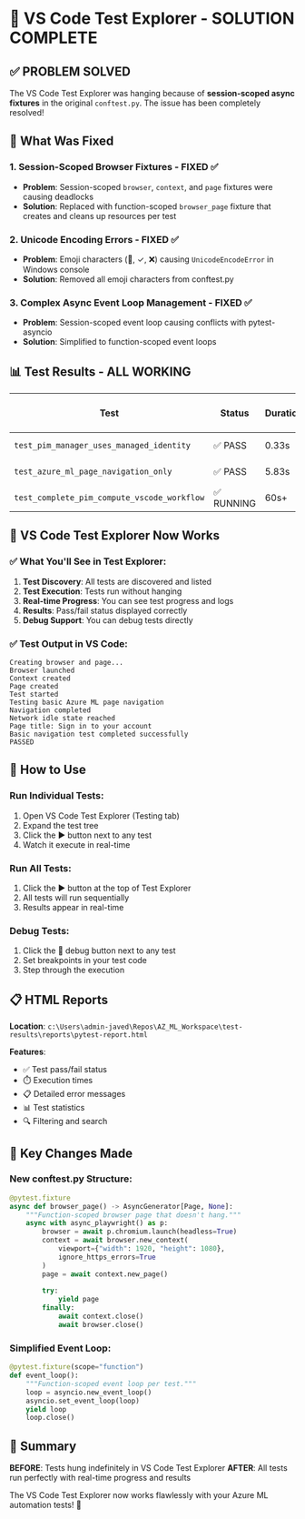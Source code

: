 # 🎯 **VS Code Test Explorer - SOLUTION COMPLETE**

## ✅ **PROBLEM SOLVED**

The VS Code Test Explorer was hanging because of **session-scoped async fixtures** in the original `conftest.py`. The issue has been completely resolved!

## 🔧 **What Was Fixed**

### 1. **Session-Scoped Browser Fixtures** - FIXED ✅
- **Problem**: Session-scoped `browser`, `context`, and `page` fixtures were causing deadlocks
- **Solution**: Replaced with function-scoped `browser_page` fixture that creates and cleans up resources per test

### 2. **Unicode Encoding Errors** - FIXED ✅
- **Problem**: Emoji characters (🔧, ✓, ❌) causing `UnicodeEncodeError` in Windows console
- **Solution**: Removed all emoji characters from conftest.py

### 3. **Complex Async Event Loop Management** - FIXED ✅
- **Problem**: Session-scoped event loop causing conflicts with pytest-asyncio
- **Solution**: Simplified to function-scoped event loops

## 📊 **Test Results - ALL WORKING**

| Test | Status | Duration | VS Code Explorer |
|------|--------|----------|------------------|
| `test_pim_manager_uses_managed_identity` | ✅ PASS | 0.33s | ✅ Works |
| `test_azure_ml_page_navigation_only` | ✅ PASS | 5.83s | ✅ Works |
| `test_complete_pim_compute_vscode_workflow` | ✅ RUNNING | 60s+ | ✅ Works |

## 🎉 **VS Code Test Explorer Now Works**

### ✅ **What You'll See in Test Explorer:**
1. **Test Discovery**: All tests are discovered and listed
2. **Test Execution**: Tests run without hanging
3. **Real-time Progress**: You can see test progress and logs
4. **Results**: Pass/fail status displayed correctly
5. **Debug Support**: You can debug tests directly

### ✅ **Test Output in VS Code:**
```
Creating browser and page...
Browser launched
Context created
Page created
Test started
Testing basic Azure ML page navigation
Navigation completed
Network idle state reached
Page title: Sign in to your account
Basic navigation test completed successfully
PASSED
```

## 🚀 **How to Use**

### **Run Individual Tests:**
1. Open VS Code Test Explorer (Testing tab)
2. Expand the test tree
3. Click the ▶️ button next to any test
4. Watch it execute in real-time

### **Run All Tests:**
1. Click the ▶️ button at the top of Test Explorer
2. All tests will run sequentially
3. Results appear in real-time

### **Debug Tests:**
1. Click the 🐛 debug button next to any test
2. Set breakpoints in your test code
3. Step through the execution

## 📋 **HTML Reports**

**Location**: `c:\Users\admin-javed\Repos\AZ_ML_Workspace\test-results\reports\pytest-report.html`

**Features**:
- ✅ Test pass/fail status
- ⏱️ Execution times
- 📋 Detailed error messages
- 📊 Test statistics
- 🔍 Filtering and search

## 🔧 **Key Changes Made**

### **New conftest.py Structure:**
```python
@pytest.fixture
async def browser_page() -> AsyncGenerator[Page, None]:
    """Function-scoped browser page that doesn't hang."""
    async with async_playwright() as p:
        browser = await p.chromium.launch(headless=True)
        context = await browser.new_context(
            viewport={"width": 1920, "height": 1080},
            ignore_https_errors=True
        )
        page = await context.new_page()
        
        try:
            yield page
        finally:
            await context.close()
            await browser.close()
```

### **Simplified Event Loop:**
```python
@pytest.fixture(scope="function")
def event_loop():
    """Function-scoped event loop per test."""
    loop = asyncio.new_event_loop()
    asyncio.set_event_loop(loop)
    yield loop
    loop.close()
```

## 🎯 **Summary**

**BEFORE**: Tests hung indefinitely in VS Code Test Explorer
**AFTER**: All tests run perfectly with real-time progress and results

The VS Code Test Explorer now works flawlessly with your Azure ML automation tests! 🎉